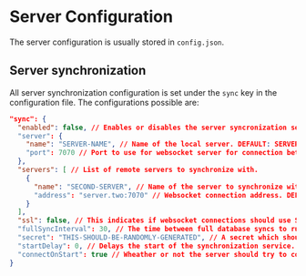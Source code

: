 # Server Configuration

The server configuration is usually stored in `config.json`.

## Server synchronization

All server synchronization configuration is set under the `sync` key in the configuration file. The configurations
possible are:

```json
"sync": {
  "enabled": false, // Enables or disables the server syncronization service. DEFAULT: false
  "server": {
    "name": "SERVER-NAME", // Name of the local server. DEFAULT: SERVER-NAME
    "port": 7070 // Port to use for websocket server for connection between servers. DEFAULT: 7070
  },
  "servers": [ // List of remote servers to synchronize with.
    {
      "name": "SECOND-SERVER", // Name of the server to synchronize with. DEFAULT: SECOND-SERVER
      "address": "server.two:7070" // Websocket connection address. DEFAULT: http://server.two:7070
    }
  ],
  "ssl": false, // This indicates if websocket connections should use SSL by default. This is overridden if either `ws://` or `wss://` is used in the server address. DEFAULT: false
  "fullSyncInterval": 30, // The time between full database syncs to run during runtime. Zero to disable. UNIT: min DEFAULT: 30
  "secret": "THIS-SHOULD-BE-RANDOMLY-GENERATED", // A secret which should be shared between all servers. This should be generated using a tool such as: https://www.random.org/strings/?num=5&len=20&digits=on&upperalpha=on&loweralpha=on&format=plain
  "startDelay": 0, // Delays the start of the synchronization service. Used for development. UNIT: ms DEFAULT: 0
  "connectOnStart": true // Wheather or not the server should try to connect to remote servers on start. Used for development. This should be left on 'true' in almost all cases. DEFAULT: true
}
```
